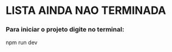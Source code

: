 <h1>LISTA AINDA NAO TERMINADA </h1>


<h3>Para iniciar o projeto digite no terminal:</h3>
<p>npm run dev</p>
